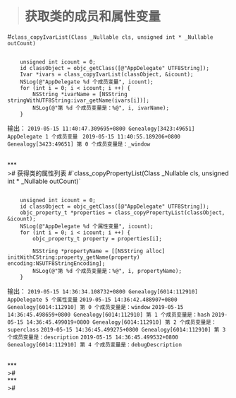 ># 获取类的成员和属性变量
#`class_copyIvarList(Class _Nullable cls, unsigned int * _Nullable outCount) `

```

    unsigned int icount = 0;
    id classObject = objc_getClass([@"AppDelegate" UTF8String]);
    Ivar *ivars = class_copyIvarList(classObject, &icount);
    NSLog(@"AppDelegate %d 个成员变量", icount);
    for (int i = 0; i < icount; i ++) {
        NSString *ivarName = [NSString stringWithUTF8String:ivar_getName(ivars[i])];
        NSLog(@"第 %d 个成员变量是：%@", i, ivarName);
    }

```
输出：
`2019-05-15 11:40:47.309695+0800 Genealogy[3423:49651] AppDelegate 1 个成员变量
`
`2019-05-15 11:40:55.189206+0800 Genealogy[3423:49651] 第 0 个成员变量是：_window
`



<br/>
***
<br/>
># 获得类的属性列表
#`class_copyPropertyList(Class _Nullable cls, unsigned int * _Nullable outCount)`

```

    unsigned int icount = 0;
    id classObject = objc_getClass([@"AppDelegate" UTF8String]);
    objc_property_t *properties = class_copyPropertyList(classObject, &icount);
    NSLog(@"AppDelegate %d 个属性变量", icount);
    for (int i = 0; i < icount; i ++) {
        objc_property_t property = properties[i];
        
        NSString *propertyName = [[NSString alloc] initWithCString:property_getName(property) encoding:NSUTF8StringEncoding];
        NSLog(@"第 %d 个成员变量是：%@", i, propertyName);
    }

```

输出：
`2019-05-15 14:36:34.108732+0800 Genealogy[6014:112910] AppDelegate 5 个属性变量`
`2019-05-15 14:36:42.488907+0800 Genealogy[6014:112910] 第 0 个成员变量是：window`
`2019-05-15 14:36:45.498659+0800 Genealogy[6014:112910] 第 1 个成员变量是：hash`
`2019-05-15 14:36:45.499019+0800 Genealogy[6014:112910] 第 2 个成员变量是：superclass`
`2019-05-15 14:36:45.499275+0800 Genealogy[6014:112910] 第 3 个成员变量是：description`
`2019-05-15 14:36:45.499532+0800 Genealogy[6014:112910] 第 4 个成员变量是：debugDescription`



<br/>
***
<br/>
>#



<br/>
***
<br/>
>#
